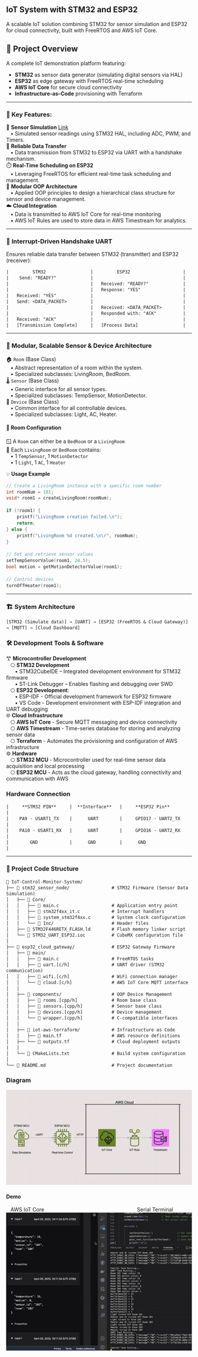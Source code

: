 ## IoT System with STM32 and ESP32

A scalable IoT solution combining STM32 for sensor simulation and ESP32 for cloud connectivity, built with FreeRTOS and AWS IoT Core.

## 🚀 Project Overview
A complete IoT demonstration platform featuring:
- **STM32** as sensor data generator (simulating digital sensors via HAL)
- **ESP32** as edge gateway with FreeRTOS real-time scheduling
- **AWS IoT Core** for secure cloud connectivity
- **Infrastructure-as-Code** provisioning with Terraform

---
### 🔑 Key Features:
🧪 **Sensor Simulation** [Link](https://github.com/HajjSalad/STM32-Sensor-Data-Simulation)   
&nbsp;&nbsp;&nbsp;• Simulated sensor readings using STM32 HAL, including ADC, PWM, and Timers.  
🔁 **Reliable Data Transfer**  
&nbsp;&nbsp;&nbsp;• Data transmission from STM32 to ESP32 via UART with a handshake mechanism.   
⏱️ **Real-Time Scheduling on ESP32**  
&nbsp;&nbsp;&nbsp;• Leveraging FreeRTOS for efficient real-time task scheduling and management.  
🧩 **Modular OOP Architecture**  
&nbsp;&nbsp;&nbsp;• Applied OOP principles to design a hierarchical class structure for sensor and device management.  
☁️ **Cloud Integration**    
&nbsp;&nbsp;&nbsp;• Data is transmitted to AWS IoT Core for real-time monitoring  
&nbsp;&nbsp;&nbsp;• AWS IoT Rules are used to store data in AWS Timestream for analytics.  

---
### 📡 **Interrupt-Driven Handshake UART**
Ensures reliable data transfer between STM32 (transmitter) and ESP32 (receiver):
```
|         STM32                 |         ESP32                    |
|    Send: "READY?"             |                                  |
|                               |   Received: "READY?"             |
|                               |   Response: "YES"                |
|   Received: "YES"             |                                  |
|   Send: <DATA_PACKET>         |                                  |
|                               |   Received: <DATA_PACKET>        |
|                               |   Responded with: "ACK"          |
|   Received: "ACK"             |                                  |
|   [Transmission Complete]     |   [Process Data]                 |
```

---
### 🧱 Modular, Scalable Sensor & Device Architecture
🏠 `Room` (Base Class)  
&nbsp;&nbsp;&nbsp;• Abstract representation of a room within the system.  
&nbsp;&nbsp;&nbsp;• Specialized subclasses: LivingRoom, BedRoom.  
🌡️ `Sensor` (Base Class)  
&nbsp;&nbsp;&nbsp;• Generic interface for all sensor types.  
&nbsp;&nbsp;&nbsp;• Specialized subclasses: TempSensor, MotionDetector.  
🔌 `Device` (Base Class)  
&nbsp;&nbsp;&nbsp;• Common interface for all controllable devices.  
&nbsp;&nbsp;&nbsp;• Specialized subclasses: Light, AC, Heater.

#### 🧩 **Room Configuration**  
🪟 A `Room` can either be a `BedRoom` or a `LivingRoom`  
🚪 Each `LivingRoom` or `BedRoom` contains:  
&nbsp;&nbsp;&nbsp;• 1 `TempSensor`, 1 `MotionDetector`  
&nbsp;&nbsp;&nbsp;• 1 `Light`, 1 `AC`, 1 `Heater`  

💡 **Usage Example**  
```c
// Create a LivingRoom instance with a specific room number
int roomNum = 101;
void* room1 = createLivingRoom(roomNum);

if (!room1) {
    printf("LivingRoom creation failed.\n");
    return;
} else {
    printf("LivingRoom %d created.\n\r", roomNum);
}

// Set and retrieve sensor values
setTempSensorValue(room1, 24.5);
bool motion = getMotionDetectorValue(room1);

// Control devices
turnOffHeater(room1);
```

---
### 🏗 System Architecture
```
[STM32 (Simulate data)] → [UART] → [ESP32 (FreeRTOS & Cloud Gateway)] → [MQTT] → [Cloud Dashboard]
```

### 🛠️ Development Tools & Software
𐂷 **Microcontroller Development**  
&nbsp;&nbsp;&nbsp;⎔ **STM32 Development**  
&nbsp;&nbsp;&nbsp;&nbsp;&nbsp;&nbsp;• STM32CubeIDE – Integrated development environment for STM32 firmware   
&nbsp;&nbsp;&nbsp;&nbsp;&nbsp;&nbsp;• ST-Link Debugger – Enables flashing and debugging over SWD      
&nbsp;&nbsp;&nbsp;⎔ **ESP32 Development**:  
&nbsp;&nbsp;&nbsp;&nbsp;&nbsp;&nbsp;• ESP-IDF - Official development framework for ESP32 firmware  
&nbsp;&nbsp;&nbsp;&nbsp;&nbsp;&nbsp;• VS Code - Development environment with ESP-IDF integration and UART debugging    
🌐 **Cloud Infrastructure**    
&nbsp;&nbsp;&nbsp;⎔ **AWS IoT Core** - Secure MQTT messaging and device connectivity     
&nbsp;&nbsp;&nbsp;⎔ **AWS Timestream** - Time-series database for storing and analyzing sensor data     
&nbsp;&nbsp;&nbsp;⎔ **Terraform** - Automates the provisioning and configuration of AWS infrastructure     
⚙️ **Hardware**  
&nbsp;&nbsp;&nbsp;⎔ **STM32 MCU** - Microcontroller used for real-time sensor data acquisition and local processing     
&nbsp;&nbsp;&nbsp;⎔ **ESP32 MCU** - Acts as the cloud gateway, handling connectivity and communication with AWS   

### Hardware Connection
```
|     **STM32 PIN**     |  **Interface**   |     **ESP32 Pin**         |  
|    PA9 - USART1_TX    |      UART        |     GPIO17 - UART2_TX     |  
|    PA10 - USART1_RX   |      UART        |     GPIO16 - UART2_RX     |  
|        GND            |      GND         |      GND                  |  
```
---
### 📂 Project Code Structure
```
📁 IoT-Control-Monitor-System/
├── 📁 stm32_sensor_node/                # STM32 Firmware (Sensor Data Simulation)
│   ├── 📁 Core/
│   │   ├── 📄 main.c                    # Application entry point
│   │   ├── 📄 stm32f4xx_it.c            # Interrupt handlers
│   │   ├── 📄 system_stm32f4xx.c        # System clock configuration
│   │   └── 📁 Inc/                      # Header files
│   ├── 📄 STM32F446RETX_FLASH.ld        # Flash memory linker script
│   └── 📄 STM32_UART_ESP32.ioc          # CubeMX configuration file
│
├── 📁 esp32_cloud_gateway/              # ESP32 Gateway Firmware
│   ├── 📁 main/
│   │   ├── 📄 main.c                    # FreeRTOS tasks
│   │   ├── 📄 uart.[c/h]                # UART driver (STM32 communication)
│   │   ├── 📄 wifi.[c/h]                # WiFi connection manager
│   │   └── 📄 cloud.[c/h]               # AWS IoT Core MQTT interface
│   │
│   ├── 📁 components/                   # OOP Device Management
│   │   ├── 📄 rooms.[cpp/h]             # Room base class
│   │   ├── 📄 sensors.[cpp/h]           # Sensor base class
│   │   ├── 📄 devices.[cpp/h]           # Device management
│   │   └── 📄 wrapper.[cpp/h]           # C-compatible interfaces
│   │
│   ├── 📁 iot-aws-terraform/            # Infrastructure as Code
│   |   ├── 📄 main.tf                   # AWS resource definitions
│   ├── └── 📄 outputs.tf                # Cloud deployment outputs
|   |
│   └── 📄 CMakeLists.txt                # Build system configuration
│
└── 📄 README.md                         # Project documentation
```

### Diagram
![Pic](./IoTSystemDiagram.png)

#### Demo
&nbsp;&nbsp;&nbsp;AWS IoT Core&#8195;&#8195;&#8195;&#8195;&#8195;&#8195;&#8195;&#8195;&#8195;&#8195;&#8195;&#8195;&#8195;&#8195;&#8195;&#8195;&#8195;&#8195;Serial Terminal
![Demo](./IoTSystemGIF.gif)
